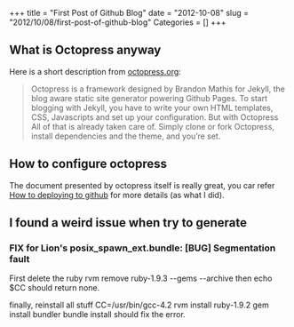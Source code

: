 +++
title = "First Post of Github Blog"
date = "2012-10-08"
slug = "2012/10/08/first-post-of-github-blog"
Categories = []
+++

## What is Octopress anyway
Here is a short description from [octopress.org](http://octopress.org/):
>    Octopress is a framework designed by Brandon Mathis for Jekyll, the blog aware static site generator powering Github Pages. To start blogging with Jekyll, you have to write your own HTML templates, CSS, Javascripts and set up your configuration. But with Octopress All of that is already taken care of. Simply clone or fork Octopress, install dependencies and the theme, and you’re set.

## How to configure octopress
The document presented by octopress itself is really great, you car refer [How to deploying to github](http://octopress.org/docs/deploying/github/) for more details (as what I did).

## I found a weird issue when try to generate
### FIX for Lion's posix_spawn_ext.bundle: [BUG] Segmentation fault
First delete the ruby
    rvm remove ruby-1.9.3 --gems --archive
then
    echo $CC
should return none.

finally, reinstall all stuff
    CC=/usr/bin/gcc-4.2 rvm install ruby-1.9.2
    gem install bundler
    bundle install
should fix the error.

